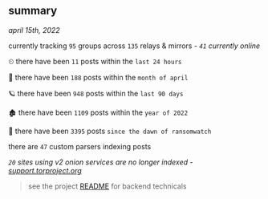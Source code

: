 
## summary
_april 15th, 2022_

currently tracking `95` groups across `135` relays & mirrors - _`41` currently online_

⏲ there have been `11` posts within the `last 24 hours`

🦈 there have been `188` posts within the `month of april`

🪐 there have been `948` posts within the `last 90 days`

🏚 there have been `1109` posts within the `year of 2022`

🦕 there have been `3395` posts `since the dawn of ransomwatch`

there are `47` custom parsers indexing posts

_`20` sites using v2 onion services are no longer indexed - [support.torproject.org](https://support.torproject.org/onionservices/v2-deprecation/)_

> see the project [README](https://github.com/thetanz/ransomwatch#ransomwatch--) for backend technicals
